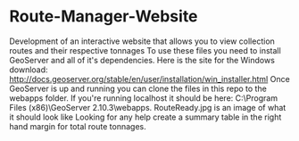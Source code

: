# Route-Manager-Website
Development of an interactive website that allows you to view collection routes and their respective tonnages
To use these files you need to install GeoServer and all of it's dependencies. Here is the site for the Windows download:
http://docs.geoserver.org/stable/en/user/installation/win_installer.html
Once GeoServer is up and running you can clone the files in this repo to the webapps folder. If you're running localhost it should be here:
C:\Program Files (x86)\GeoServer 2.10.3\webapps.
RouteReady.jpg is an image of what it should look like
Looking for any help create a summary table in the right hand margin for total route tonnages.
